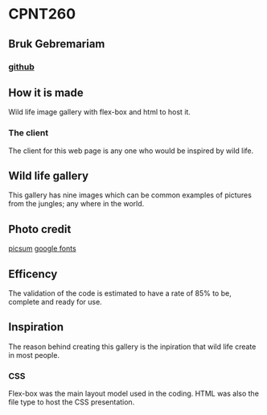 # CPNT260 
## Bruk Gebremariam
### [github](https://github.com/B-290/cpnt260-a3)

## How it is made
Wild life image gallery with flex-box and html to host it.

### The client
The client for this web page is any one who would be inspired by wild life.

## Wild life gallery
This gallery has nine images which can be common examples of pictures from the jungles; any where in the world.  

## Photo credit
 [picsum](https://picsum.photos/)
 [google fonts](https://fonts.google.com/?preview.text_type=custom)

## Efficency
The validation of the code is estimated to have a rate of 85% to be, complete and ready for use.

## Inspiration
The reason behind creating this gallery is the inpiration that wild life create in most people.

### CSS
Flex-box was the main layout model used in the coding. HTML was also the file type to host the CSS presentation.

 
